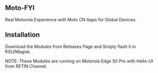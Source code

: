## Moto-FYI

Real Motorola Experience with Moto CN Apps for Global Devices.

## Installation

Download the Modules from Releases Page and Simply flash it in KSU/Magisk.

NOTE: These Modules are running on Motorola Edge 50 Pro with Hello-UI from RETIN Channel.
